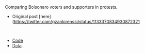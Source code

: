 Comparing Bolsonaro voters and supporters in protests. 

* Original post [here](https://twitter.com/gzanlorenssi/status/1133370834930872321

<br>

* [Code](https://github.com/gabrielzanlorenssi/pesquisa_bolsonaro/blob/master/code.R)
* [Data](https://github.com/gabrielzanlorenssi/pesquisa_bolsonaro/blob/master/data.csv)
